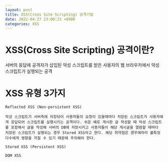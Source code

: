 ```yaml
---
layout: post
title: XSS(Cross Site Scripting) 공격기법
date: 2022-04-27 23:00:23 +0900
categories: XSS
---
```


# XSS(Cross Site Scripting) 공격이란?
서버의 응답에 공격자가 삽입된 악성 스크립트를 받은 사용자의 웹 브라우저에서 악성 스크립트가 실행되는 공격

# XSS 유형 3가지
```
Reflected XSS (Non-persistent XSS)

악성 스크립트가 서버측에 저장되어 사용자들의 요청이 있을때마다 저장된 스크립트가 사용자에게 응답되어 스크립트를 실행시키는 공격이다. 쉬운 예로 게시판 글 작성할 때 악성 스크립트를 포함해서 글을 작성해 서버의 DB에 저장시키고 사용자들이 해당 게시글을 열람할 때마다 저장된 스크립트가 실행되는 경우 Stored XSS라고 한다. 해당 취약점은 경우에따라 불특정다수에게 영향을 끼칠 수 있기 때문에 주의해야 한다.

Stored XSS (Persistent XSS)

DOM XSS
```